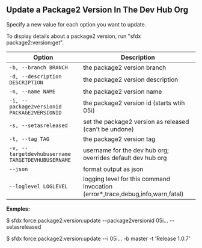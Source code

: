 ## Update a Package2 Version In The Dev Hub Org

Specify a new value for each option you want to update.

To display details about a package2 version, run "sfdx package2:version:get".



Option | Description
--- | --- 
```-b, --branch BRANCH``` | the package2 version branch
```-d, --description DESCRIPTION``` | the package2 version description
```-n, --name NAME``` | the package2 version name
```-i, --package2versionid PACKAGE2VERSIONID``` | the package2 version id (starts wtih 05i)
```-s, --setasreleased``` | set the package2 version as released (can't be undone)
```-t, --tag TAG``` | the package2 version tag
```-v, --targetdevhubusername TARGETDEVHUBUSERNAME``` | username for the dev hub org; overrides default dev hub org
```--json``` | format output as json
```--loglevel LOGLEVEL``` | logging level for this command invocation (error*,trace,debug,info,warn,fatal)


__Exmples:__ 

$ sfdx force:package2:version:update --package2versionid 05i... --setasreleased

$ sfdx force:package2:version:update --i 05i... -b master -t 'Release 1.0.7'


